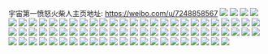 宇宙第一愤怒火柴人主页地址: https://weibo.com/u/7248858567 
![](https://wx4.sinaimg.cn/mw2000/007UztfFly1h94lc3pocoj30ku09gdgf.jpg) 
![](https://wx4.sinaimg.cn/mw2000/007UztfFly1h84biexwngj30f10f1jsc.jpg) 
![](https://wx4.sinaimg.cn/mw2000/007UztfFly1h7v7dgc2coj30u0140q8t.jpg) 
![](https://wx4.sinaimg.cn/mw2000/007UztfFly1h7m60ocedzj30u00u0432.jpg) 
![](https://wx4.sinaimg.cn/mw2000/007UztfFly1h7k5mdo850j30u00u077x.jpg) 
![](https://wx4.sinaimg.cn/mw2000/007UztfFly1h79cptqypmj30c40g6dgo.jpg) 
![](https://wx4.sinaimg.cn/mw2000/007UztfFly1h6obws2r6ij30u0140tdq.jpg) 
![](https://wx4.sinaimg.cn/mw2000/007UztfFly1h6mn148cq3j30ku0wjn27.jpg) 
![](https://wx4.sinaimg.cn/mw2000/007UztfFly1h6b2un2p53j30u02tcgv5.jpg) 
![](https://wx4.sinaimg.cn/mw2000/007UztfFly1h6406nqdf9j30u013ytb7.jpg) 
![](https://wx4.sinaimg.cn/mw2000/007UztfFly1h61m5doik2j30u014owqt.jpg) 
![](https://wx4.sinaimg.cn/mw2000/007UztfFly1h61m5ciswfj31400u0jvw.jpg) 
![](https://wx4.sinaimg.cn/mw2000/007UztfFly1h5kgqm7uv7j30u01aoapn.jpg) 
![](https://wx4.sinaimg.cn/mw2000/007UztfFly1h5kgqniqtdj30u0140wlr.jpg) 
![](https://wx4.sinaimg.cn/mw2000/007UztfFly1h5gtwkgchqj30u01a2qb9.jpg) 
![](https://wx4.sinaimg.cn/mw2000/007UztfFly1h4tr529lw3j30u0190gux.jpg) 
![](https://wx4.sinaimg.cn/mw2000/007UztfFly1h4tr51y7zkj30u00u0dh3.jpg) 
![](https://wx4.sinaimg.cn/mw2000/007UztfFly1h4tr53e9qlj30yw0u0k0p.jpg) 
![](https://wx4.sinaimg.cn/mw2000/007UztfFly1h4lrqfgvjuj30u00u0dmk.jpg) 
![](https://wx4.sinaimg.cn/mw2000/007UztfFly1h4lrqfvdu2j30u10u07aj.jpg) 
![](https://wx4.sinaimg.cn/mw2000/007UztfFly1h4lrqeoj03j31400u0dn4.jpg) 
![](https://wx4.sinaimg.cn/mw2000/007UztfFly1h4lrqegvksj30u00u00xm.jpg) 
![](https://wx4.sinaimg.cn/mw2000/007UztfFly1h3tntva39ej31400u0aiz.jpg) 
![](https://wx4.sinaimg.cn/mw2000/007UztfFly1h3tntx0qboj31400u0jzf.jpg) 
![](https://wx4.sinaimg.cn/mw2000/007UztfFly1h3bdtiacerj30u00xodn4.jpg) 
![](https://wx4.sinaimg.cn/mw2000/007UztfFly1h34rcq3k7ej31400u0k1m.jpg) 
![](https://wx4.sinaimg.cn/mw2000/007UztfFly1h34rcqv8mvj30u00u0tcn.jpg) 
![](https://wx4.sinaimg.cn/mw2000/007UztfFly1h34rcqlirsj31400u0tez.jpg) 
![](https://wx4.sinaimg.cn/mw2000/007UztfFly1h34rcrcf9oj31400u0jwx.jpg) 
![](https://wx4.sinaimg.cn/mw2000/007UztfFly1h2rzjd02l5j30u0190wlj.jpg) 
![](https://wx4.sinaimg.cn/mw2000/007UztfFly1h29auyq1huj30gg08pq3f.jpg) 
![](https://wx4.sinaimg.cn/mw2000/007UztfFly1h23n7qdxdbj30u03q91kx.jpg) 
![](https://wx4.sinaimg.cn/mw2000/007UztfFly1h23n7pw1xzj30u02lnaqm.jpg) 
![](https://wx4.sinaimg.cn/mw2000/007UztfFly1h23n7quiz9j30u02ceqmq.jpg) 
![](https://wx4.sinaimg.cn/mw2000/007UztfFly1h23n7phi5vj30u02fj4ib.jpg) 
![](https://wx4.sinaimg.cn/mw2000/007UztfFly1h23n7rfj2uj30u03524ha.jpg) 
![](https://wx4.sinaimg.cn/mw2000/007UztfFly1h23n7s1r98j30u02n1e30.jpg) 
![](https://wx4.sinaimg.cn/mw2000/007UztfFly1h23n7smqqxj30u0370azf.jpg) 
![](https://wx4.sinaimg.cn/mw2000/007UztfFly1h23n7t21fzj30u02i0qlg.jpg) 
![](https://wx4.sinaimg.cn/mw2000/007UztfFly1h23n7txzgkj30u03ruqsx.jpg) 
![](https://wx4.sinaimg.cn/mw2000/007UztfFly1h1rxumi215j30u03m0b29.jpg) 
![](https://wx4.sinaimg.cn/mw2000/007UztfFly1h1rxunx24uj30u03c07su.jpg) 
![](https://wx4.sinaimg.cn/mw2000/007UztfFly1h1rxulfebtj30u03c04qp.jpg) 
![](https://wx4.sinaimg.cn/mw2000/007UztfFly1h1rxuolnr7j30u03c0b29.jpg) 
![](https://wx4.sinaimg.cn/mw2000/007UztfFly1gz4sehsmkkj333y33ynpg.jpg) 
![](https://wx4.sinaimg.cn/mw2000/007UztfFly1gy78xedkkhj32ds1sg4qq.jpg) 
![](https://wx4.sinaimg.cn/mw2000/007UztfFly1gwlyya61woj315o1qiwqh.jpg) 
![](https://wx4.sinaimg.cn/mw2000/007UztfFly1gwlyykhyjuj31av1qikjl.jpg) 
![](https://wx4.sinaimg.cn/mw2000/007UztfFly1gw7pka7n3mj30rs0ijwlb.jpg) 
![](https://wx4.sinaimg.cn/mw2000/007UztfFly1gw7pkavhzxj30qo0qo78h.jpg) 
![](https://wx4.sinaimg.cn/mw2000/007UztfFly1gw7pk9sh50j30rs0iiq9c.jpg) 
![](https://wx4.sinaimg.cn/mw2000/007UztfFly1gvv9jxppe0j31pc0yihdt.jpg) 
![](https://wx4.sinaimg.cn/mw2000/007UztfFly1gv38goyfe1j622n340kjo02.jpg) 
![](https://wx4.sinaimg.cn/mw2000/007UztfFly1gv38gpzk2zj60ng0z6niw02.jpg) 
![](https://wx4.sinaimg.cn/mw2000/007UztfFly1gv38gus0sdj623t35se8502.jpg) 
![](https://wx4.sinaimg.cn/mw2000/007UztfFly1gv15dcl86pj60i20i2whp02.jpg) 
![](https://wx4.sinaimg.cn/mw2000/007UztfFly1gv15dd46s0j60gh0gitb302.jpg) 
![](https://wx4.sinaimg.cn/mw2000/007UztfFly1gulrr2bc3ej62c033ye8302.jpg) 
![](https://wx4.sinaimg.cn/mw2000/007UztfFly1gulrr667svj62c033yqv602.jpg) 
![](https://wx4.sinaimg.cn/mw2000/007UztfFly1gulrr8ydvhj62c033yb2b02.jpg) 
![](https://wx4.sinaimg.cn/mw2000/007UztfFly1gtgpcpioc1j31400u013o.jpg) 
![](https://wx4.sinaimg.cn/mw2000/007UztfFly1gsumrw9na7j31vo1er4m1.jpg) 
![](https://wx4.sinaimg.cn/mw2000/007UztfFly1gskbn5s2yjj30rs1np19l.jpg) 
![](https://wx4.sinaimg.cn/mw2000/007UztfFly1gskbna0oayj30rs1abam2.jpg) 
![](https://wx4.sinaimg.cn/mw2000/007UztfFly1gskbsu9akqj30rs1suwuo.jpg) 
![](https://wx4.sinaimg.cn/mw2000/007UztfFly1gskbncsevcj30rs1qinaj.jpg) 
![](https://wx4.sinaimg.cn/mw2000/007UztfFly1gr1m0mtz6sj31nz1nzu10.jpg) 
![](https://wx4.sinaimg.cn/mw2000/007UztfFly1gr1m0s4k21j31o01o07wl.jpg) 
![](https://wx4.sinaimg.cn/mw2000/007UztfFly1gqnt1v2e8kj30ln0sytcr.jpg) 
![](https://wx4.sinaimg.cn/mw2000/007UztfFly1gohj2y5etgj32ds1sgb29.jpg) 
![](https://wx4.sinaimg.cn/mw2000/007UztfFly1gobe15yubbj32c02c04qp.jpg) 
![](https://wx4.sinaimg.cn/mw2000/007UztfFly1go9d99glyvj30rs0v9tfg.jpg) 
![](https://wx4.sinaimg.cn/mw2000/007UztfFly1go9d9ac9woj30rs1awjyf.jpg) 
![](https://wx4.sinaimg.cn/mw2000/007UztfFly1go9d9aq2k2j30rs0v9teu.jpg) 
![](https://wx4.sinaimg.cn/mw2000/007UztfFly1go9d9gh5t9j31pc0yihe0.jpg) 
![](https://wx4.sinaimg.cn/mw2000/007UztfFly1go97k0938ej32ds1sg7wh.jpg) 
